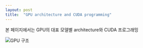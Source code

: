 ```yaml
---
layout: post
title:  "GPU architecture and CUDA programming"
---
```

본 페이지에서는 GPU의 대표 모델별 architecture와 CUDA 프로그래밍



![GPU 구조](http://tmmse.xyz/content/images/2016/04/1.JPG)

